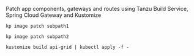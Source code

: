 Patch app components, gateways and routes using Tanzu Build Service, Spring Cloud Gateway and Kustomize

```
kp image patch subpath1

kp image patch subpath2
  
kustomize build api-grid | kubectl apply -f -
```
